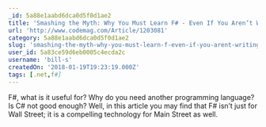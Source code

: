 ```yaml
---
_id: 5a88e1aabd6dca0d5f0d1ae2
title: 'Smashing the Myth: Why You Must Learn F# - Even If You Aren’t Writing Rocket Science Apps'
url: 'http://www.codemag.com/Article/1203081'
category: 5a88e1aabd6dca0d5f0d1ae2
slug: 'smashing-the-myth-why-you-must-learn-f-even-if-you-arent-writing-rocket-science-apps'
user_id: 5a83ce59d6eb0005c4ecda2c
username: 'bill-s'
createdOn: '2018-01-19T19:23:19.000Z'
tags: [.net,f#]
---
```


F#, what is it useful for? Why do you need another programming language? Is C# not good enough? Well, in this article you may find that F# isn’t just for Wall Street; it is a compelling technology for Main Street as well.
